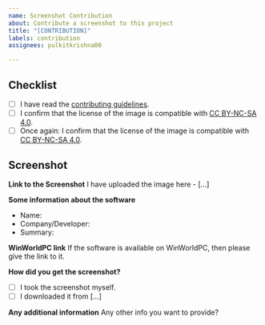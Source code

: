 ```yaml
---
name: Screenshot Contribution
about: Contribute a screenshot to this project
title: "[CONTRIBUTION]"
labels: contribution
assignees: pulkitkrishna00

---
```


## Checklist

<!-- Please complete the following list of tasks, and then check it by changing the "[ ]" to "[x]" -->

- [ ] I have read the [contributing guidelines](https://github.com/InstallerLegacy/screenshots.virtualhub.eu.org/blob/main/CONTRIBUTING.md).
- [ ] I confirm that the license of the image is compatible with [CC BY-NC-SA  4.0](https://creativecommons.org/licenses/by-nc-sa/4.0/).
- [ ] Once again: I confirm that the license of the image is compatible with [CC BY-NC-SA  4.0](https://creativecommons.org/licenses/by-nc-sa/4.0/).

## Screenshot

**Link to the Screenshot**
I have uploaded the image here - [...]

**Some information about the software**

- Name:
- Company/Developer:
- Summary:

**WinWorldPC link**
If the software is available on WinWorldPC, then please give the link to it.

**How did you get the screenshot?**
- [ ] I took the screenshot myself.
- [ ] I downloaded it from [...]

**Any additional information**
Any other info you want to provide?
